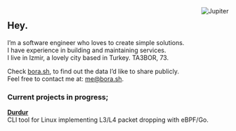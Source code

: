 <img align="right" src="https://user-images.githubusercontent.com/20258973/194757018-94c5f2b3-5e61-46e7-a4ef-69cfacdd9244.gif" alt="Jupiter">

## Hey.

I’m a software engineer who loves to create simple solutions.  
I have experience in building and maintaining services.  
I live in Izmir, a lovely city based in Turkey. TA3BOR, 73.

Check [bora.sh](https://bora.sh), to find out the data I’d like to share publicly.  
Feel free to contact me at: [me@bora.sh](mailto:me@bora.sh).  

### Current projects in progress;

[**Durdur**](https://github.com/boratanrikulu/durdur)  
CLI tool for Linux implementing L3/L4 packet dropping with eBPF/Go.
